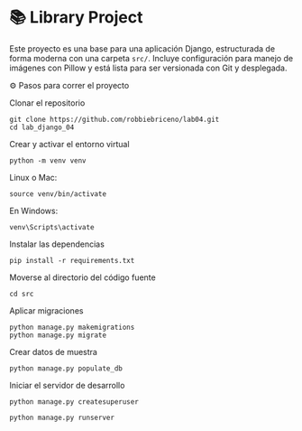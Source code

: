 # 📚 Library Project

Este proyecto es una base para una aplicación Django, estructurada de forma moderna con una carpeta `src/`. Incluye configuración para manejo de imágenes con Pillow y está lista para ser versionada con Git y desplegada. 


⚙️ Pasos para correr el proyecto

Clonar el repositorio

    git clone https://github.com/robbiebriceno/lab04.git
    cd lab_django_04

Crear y activar el entorno virtual

    python -m venv venv

Linux o Mac:

    source venv/bin/activate    

En Windows:

    venv\Scripts\activate

Instalar las dependencias

    pip install -r requirements.txt

Moverse al directorio del código fuente

    cd src

Aplicar migraciones

    python manage.py makemigrations
    python manage.py migrate

Crear datos de muestra

    python manage.py populate_db

Iniciar el servidor de desarrollo

    python manage.py createsuperuser

    python manage.py runserver
